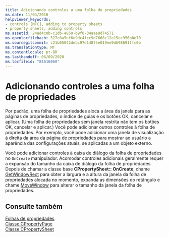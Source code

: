 ```yaml
---
title: Adicionando controles a uma folha de propriedades
ms.date: 11/04/2016
helpviewer_keywords:
- controls [MFC], adding to property sheets
- property sheets, adding controls
ms.assetid: 24ad4c0b-c1db-4850-b9f0-34aae8d74571
ms.openlocfilehash: 527c0a5ef6e9dc4fcc9d7668c12e15ec956b0e70
ms.sourcegitcommit: c21b05042debc97d14875e019ee9d698691ffc0b
ms.translationtype: MT
ms.contentlocale: pt-BR
ms.lasthandoff: 06/09/2020
ms.locfileid: "84616068"
---
```

# <a name="adding-controls-to-a-property-sheet"></a>Adicionando controles a uma folha de propriedades

Por padrão, uma folha de propriedades aloca a área da janela para as páginas de propriedades, o índice de guias e os botões OK, cancelar e aplicar. (Uma folha de propriedades sem janela restrita não tem os botões OK, cancelar e aplicar.) Você pode adicionar outros controles à folha de propriedades. Por exemplo, você pode adicionar uma janela de visualização à direita da área da página de propriedades para mostrar ao usuário a aparência das configurações atuais, se aplicadas a um objeto externo.

Você pode adicionar controles à caixa de diálogo da folha de propriedades no `OnCreate` manipulador. Acomodar controles adicionais geralmente requer a expansão do tamanho da caixa de diálogo da folha de propriedades. Depois de chamar a classe base **CPropertySheet:: OnCreate**, chame [GetWindowRect](reference/cwnd-class.md#getwindowrect) para obter a largura e a altura da janela da folha de propriedades alocada no momento, expanda as dimensões do retângulo e chame [MoveWindow](reference/cwnd-class.md#movewindow) para alterar o tamanho da janela da folha de propriedades.

## <a name="see-also"></a>Consulte também

[Folhas de propriedades](property-sheets-mfc.md)<br/>
[Classe CPropertyPage](reference/cpropertypage-class.md)<br/>
[Classe CPropertySheet](reference/cpropertysheet-class.md)
